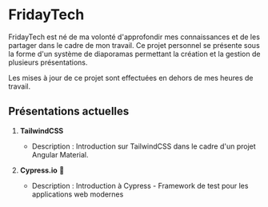 # FridayTech

FridayTech est né de ma volonté d'approfondir mes connaissances et de les partager dans le cadre de mon travail. 
Ce projet personnel se présente sous la forme d'un système de diaporamas permettant la création et la gestion de plusieurs présentations.

Les mises à jour de ce projet sont effectuées en dehors de mes heures de travail.

## Présentations actuelles

1. **TailwindCSS**
   - Description : Introduction sur TailwindCSS dans le cadre d'un projet Angular Material.

2. **Cypress.io** 🚧
   - Description : Introduction à Cypress - Framework de test pour les applications web modernes

